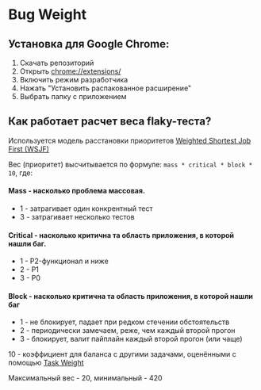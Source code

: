 # Bug Weight

## Установка для Google Chrome:
1. Скачать репозиторий
2. Открыть [chrome://extensions/]()
3. Включить режим разработчика
4. Нажать "Установить распакованное расширение"
5. Выбрать папку с приложением

## Как работает расчет веса flaky-теста?
Используется модель расстановки приоритетов 
[Weighted Shortest Job First (WSJF)](https://en.wikipedia.org/wiki/Shortest_job_next#Weighted_shortest_job_first)

Вес (приоритет) высчитывается по формуле: `mass * critical * block * 10`, где:

#### Mass - насколько проблема массовая.
- 1 - затрагивает один конкрентный тест
- 3 - затрагивает несколько тестов

#### Critical - насколько критична та область приложения, в которой нашли баг.
- 1 - P2-функционал и ниже
- 2 - P1
- 3 - P0

#### Block - насколько критична та область приложения, в которой нашли баг
- 1 - не блокирует, падает при редком стечении обстоятельств
- 2 - периодически замечаем, реже, чем каждый второй прогон 
- 3 - блокирует, валит пайплайн каждый второй прогон (или чаще)

10 - коэффициент для баланса с другими задачами, оценёнными с помощью [Task Weight](https://github.com/2gis-test-labs/task_weight)

Максимальный вес - 20, минимальный - 420
